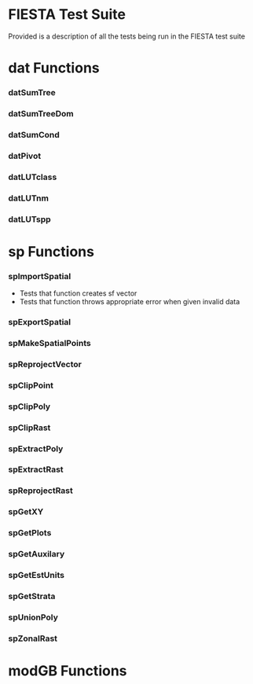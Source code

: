 # FIESTA Test Suite

Provided is a description of all the tests being run in the FIESTA test suite

# dat Functions

### datSumTree

### datSumTreeDom

### datSumCond

### datPivot

### datLUTclass

### datLUTnm

### datLUTspp




# sp Functions

### spImportSpatial
- Tests that function creates sf vector
- Tests that function throws appropriate error when given invalid data

### spExportSpatial

### spMakeSpatialPoints

### spReprojectVector

### spClipPoint

### spClipPoly

### spClipRast

### spExtractPoly

### spExtractRast

### spReprojectRast

### spGetXY

### spGetPlots

### spGetAuxilary

### spGetEstUnits

### spGetStrata

### spUnionPoly

### spZonalRast

# modGB Functions